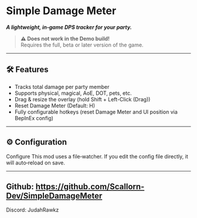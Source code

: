# Simple Damage Meter  
***A lightweight, in‑game DPS tracker for your party.***  

> **⚠️ Does not work in the Demo build!**  
> Requires the full, beta or later version of the game.  

---

## 🛠 Features

- Tracks total damage per party member  
- Supports physical, magical, AoE, DOT, pets, etc.  
- Drag & resize the overlay (hold Shift + Left-Click (Drag))
- Reset Damage Meter (Default: H)  
- Fully configurable hotkeys (reset Damage Meter and UI position via BepInEx config)  

---

## ⚙️ Configuration

Configure 
This mod uses a file‐watcher. If you edit the config file directly, it will auto‑reload on save.

---
Github: https://github.com/Scallorn-Dev/SimpleDamageMeter
---
Discord: JudahRawkz


